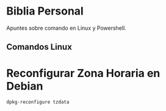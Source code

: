 # Biblia Personal

Apuntes sobre comando en Linux y Powershell.






## Comandos Linux

# Reconfigurar Zona Horaria en Debian

```bash
dpkg-reconfigure tzdata
```


